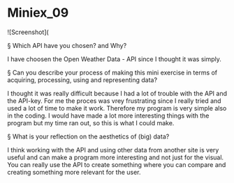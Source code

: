 # Miniex_09

![Screenshot](


§ Which API have you chosen? and Why?

I have choosen the Open Weather Data - API since I thought it was simply. 


§ Can you describe your process of making this mini exercise in terms of acquiring, processing, using and representing data?

I thought it was really difficult because I had a lot of trouble with the API and the API-key. For me the proces was vrey frustrating since I really tried and used a lot of time to make it work. Therefore my program is very simple also in the coding. I would have made a lot more interesting things with the program but my time ran out, so this is what I could make. 


§ What is your reflection on the aesthetics of (big) data?

I think working with the API and using other data from another site is very useful and can make a program more interesting and not just for the visual. You can really use the API to create something where you can compare and creating something more relevant for the user. 
